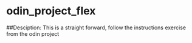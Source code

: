 # odin_project_flex
##Desciption:
This is a straight forward, follow the instructions exercise from the odin project
